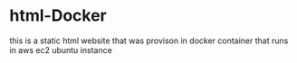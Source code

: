 # html-Docker
this is a static html website that was provison in docker container that runs in aws ec2 ubuntu instance 

